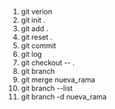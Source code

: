 1. git verion
2. git init .
3. git add .
4. git reset .
5. git commit
6. git log
7. git checkout -- .
8. git branch <nombre-de-la-rama>
9. git merge nueva_rama
10. git branch --list
11. git branch -d nueva_rama